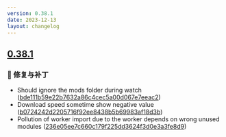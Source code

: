 ```yaml
---
version: 0.38.1
date: 2023-12-13
layout: changelog
---
```

## [0.38.1](#0.38.1)
### 🐛 修复与补丁

- Should ignore the mods folder during watch ([bde111b59e22b7632a86c4cec5a00d067e7eeac2](https://github.com/Voxelum/x-minecraft-launcher/commit/bde111b59e22b7632a86c4cec5a00d067e7eeac2))
- Download speed sometime show negative value ([b0724242d2205716f92ee8438b5b69983af18d3b](https://github.com/Voxelum/x-minecraft-launcher/commit/b0724242d2205716f92ee8438b5b69983af18d3b))
- Pollution of worker import due to the worker depends on wrong unused modules ([236e05ee7c660c179f225dd3624f3d0e3a3fe8d9](https://github.com/Voxelum/x-minecraft-launcher/commit/236e05ee7c660c179f225dd3624f3d0e3a3fe8d9))

